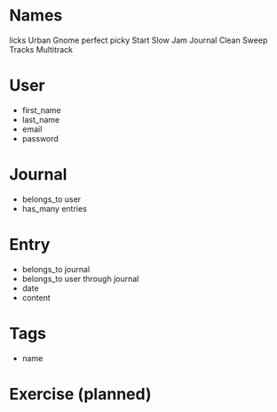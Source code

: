 # Names
licks
Urban Gnome
perfect
picky
Start Slow
Jam Journal
Clean Sweep
Tracks
Multitrack


# User
- first_name
- last_name
- email
- password

# Journal
- belongs_to user
- has_many entries

# Entry
- belongs_to journal
- belongs_to user through journal
- date
- content

# Tags
- name

# Exercise (planned)

